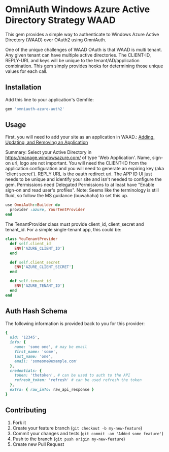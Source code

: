 # OmniAuth Windows Azure Active Directory Strategy WAAD

This gem provides a simple way to authenticate to Windows Azure Active Directory (WAAD) over OAuth2 using OmniAuth.

One of the unique challenges of WAAD OAuth is that WAAD is multi tenant. Any given tenant can have multiple active
directories. The CLIENT-ID, REPLY-URL and keys will be unique to the tenant/AD/application combination. This gem simply
provides hooks for determining those unique values for each call.

## Installation

Add this line to your application's Gemfile:

```ruby
gem 'omniauth-azure-auth2'
```

## Usage

First, you will need to add your site as an application in WAAD.:
[Adding, Updating, and Removing an Application](http://msdn.microsoft.com/en-us/library/azure/dn132599.aspx)

Summary:
Select your Active Directory in https://manage.windowsazure.com/<tenantid> of type 'Web Application'. Name, sign-on url,
logo are not important.  You will need the CLIENT-ID from the application configuration and you will need to generate
an expiring key (aka 'client secret').  REPLY URL is the oauth redirect uri.
The APP ID UI just needs to be unique and identify your site and isn't needed to configure the gem.
Permissions need Delegated Permissions to at least have "Enable sign-on and read user's profiles".
Note: Seems like the terminology is still fluid, so follow the MS guidance (buwahaha) to set this up.

```ruby
use OmniAuth::Builder do
  provider :azure, YourTentProvider
end
```

The TenantProvider class must provide client_id, client_secret and tenant_id. For a simple single-tenant app, this could be:

```ruby
class YouTenantProvider
  def self.client_id
    ENV['AZURE_CLIENT_ID']
  end

  def self.client_secret
    ENV['AZURE_CLIENT_SECRET']
  end

  def self.tenant_id
    ENV['AZURE_TENANT_ID']
  end
end
```

## Auth Hash Schema

The following information is provided back to you for this provider:

```ruby
{
  uid: '12345',
  info: {
    name: 'some one', # may be email
    first_name: 'some',
    last_name: 'one',
    email: 'someone@example.com'
  },
  credentials: {
    token: 'thetoken', # can be used to auth to the API
    refresh_token: 'refresh' # can be used refresh the token
  },
  extra: { raw_info: raw_api_response }
}
```

## Contributing

1. Fork it
2. Create your feature branch (`git checkout -b my-new-feature`)
3. Commit your changes and tests  (`git commit -am 'Added some feature'`)
4. Push to the branch (`git push origin my-new-feature`)
5. Create new Pull Request
